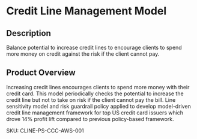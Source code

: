 # Credit Line Management Model

## Description
Balance potential to increase credit lines to encourage clients to spend more money on credit against the risk if the client cannot pay.

## Product Overview
Increasing credit lines encourages clients to spend more money with their credit card. This model periodically checks the potential to increase the credit line but not to take on risk if the client cannot pay the bill. Line sensitivity model and risk guardrail policy applied to develop model-driven credit line management framework for top US credit card issuers which drove 14% profit lift compared to previous policy-based framework.

SKU: CLINE-PS-CCC-AWS-001
